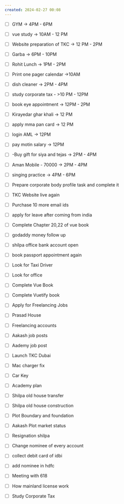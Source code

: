 ```yaml
---
created: 2024-02-27 00:08
---
```


- [ ] GYM -> 4PM - 6PM 
- [ ] vue study -> 10AM - 12 PM
- [ ] Website preparation of TKC -> 12 PM - 2PM

- [ ] Garba -> 6PM - 10PM
- [ ] Rohit Lunch -> 1PM - 2PM

- [ ] Print one pager calendar ->10AM
- [ ] dish cleaner -> 2PM - 4PM 


- [ ] study corporate tax - >10 PM - 12PM
- [ ] book eye appointment -> 12PM - 2PM
- [ ] Kirayedar ghar khali -> 12 PM 
- [ ] apply mma pan card -> 12 PM
- [ ] login AML -> 12PM
- [ ] pay motin salary -> 12PM 
- [ ] -Buy gift for siya and tejas -> 2PM - 4PM
- [ ] Aman Mobile - 70000 -> 2PM - 4PM
- [ ] singing practice -> 4PM - 6PM





- [ ] Prepare corporate body profile task and complete it
- [ ] TKC Website live again
- [ ] Purchase 10 more email ids
- [ ] apply for leave after coming from india
- [ ] Complete Chapter 20,22 of vue book
- [ ] godaddy money follow up
- [ ] shilpa office bank account open
- [ ] book passport appointment again
- [ ] Look for Taxi Driver
- [ ] Look for office
- [ ] Complete Vue Book 
- [ ] Complete Vuetify book
- [ ] Apply for Freelancing Jobs
- [ ] Prasad House 
- [ ] Freelancing accounts
- [ ] Aakash job posts
- [ ] Aademy job post
- [ ] Launch TKC Dubai
- [ ] Mac charger fix
- [ ] Car Key 
- [ ] Academy plan 
- [ ] Shilpa old house transfer
- [ ] Shilpa old house construction
- [ ] Plot Boundary and foundation 
- [ ] Aakash Plot market status
- [ ] Resignation shilpa
- [ ] Change nominee of every account
- [ ] collect debit card of idbi
- [ ] add nominee in hdfc 
- [ ] Meeting with 618
- [ ] How mainland license work
- [ ] Study Corporate Tax